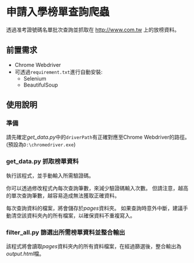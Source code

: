 # 申請入學榜單查詢爬蟲
透過准考證號碼名單批次查詢並抓取在 http://www.com.tw 上的放榜資料。

## 前置需求
* Chrome Webdriver
* 可透過`requirement.txt`進行自動安裝:
    * Selenium
    * BeautifulSoup

## 使用說明

### 準備
請先確定*get_data.py*中的`driverPath`有正確對應至Chrome Webdriver的路徑。
(預設為`D:\chromedriver.exe`)

### get_data.py 抓取榜單資料
執行該程式，並手動輸入所需驗證碼。

你可以透過修改程式內每次查詢筆數，來減少驗證碼輸入次數。
但請注意，越高的單次查詢筆數，越容易造成無法獲取正確資料。

每次查詢資料的檔案，將會儲存於*pages*資料夾。
如果查詢時意外中斷，建議手動清空該資料夾內的所有檔案，以確保資料不重複寫入。

### filter_all.py 篩選出所需榜單資料並整合輸出
該程式將會讀取*pages*資料夾內的所有資料檔案，在經過篩選後，整合輸出為*output.html*檔。
